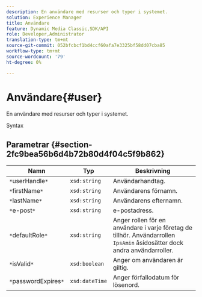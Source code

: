 ```yaml
---
description: En användare med resurser och typer i systemet.
solution: Experience Manager
title: Användare
feature: Dynamic Media Classic,SDK/API
role: Developer,Administrator
translation-type: tm+mt
source-git-commit: 052bfcbcf1bd4ccf60afa7e3325bf58dd07cba85
workflow-type: tm+mt
source-wordcount: '79'
ht-degree: 0%

---
```



# Användare{#user}

En användare med resurser och typer i systemet.

Syntax

## Parametrar {#section-2fc9bea56b6d4b72b80d4f04c5f9b862}

| Namn | Typ | Beskrivning |
|---|---|---|
| `*`userHandle`*` | `xsd:string` | Användarhandtag. |
| `*`firstName`*` | `xsd:string` | Användarens förnamn. |
| `*`lastName`*` | `xsd:string` | Användarens efternamn. |
| `*`e-post`*` | `xsd:string` | e-postadress. |
| `*`defaultRole`*` | `xsd:string` | Anger rollen för en användare i varje företag de tillhör. Användarrollen `IpsAmin` åsidosätter dock andra användarroller. |
| `*`isValid`*` | `xsd:boolean` | Anger om användaren är giltig. |
| `*`passwordExpires`*` | `xsd:dateTime` | Anger förfallodatum för lösenord. |

